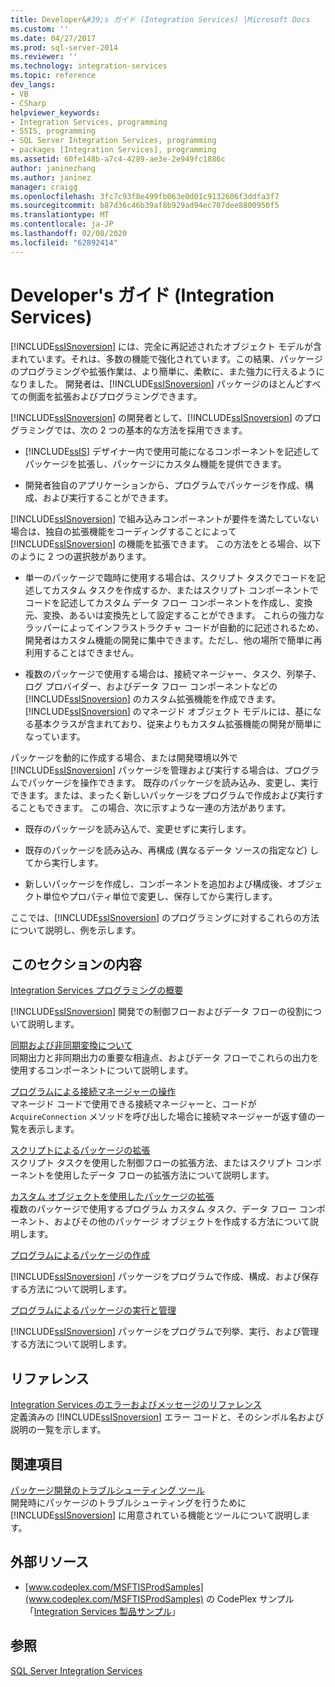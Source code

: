 ```yaml
---
title: Developer&#39;s ガイド (Integration Services) |Microsoft Docs
ms.custom: ''
ms.date: 04/27/2017
ms.prod: sql-server-2014
ms.reviewer: ''
ms.technology: integration-services
ms.topic: reference
dev_langs:
- VB
- CSharp
helpviewer_keywords:
- Integration Services, programming
- SSIS, programming
- SQL Server Integration Services, programming
- packages [Integration Services], programming
ms.assetid: 60fe148b-a7c4-4289-ae3e-2e949fc1886c
author: janinezhang
ms.author: janinez
manager: craigg
ms.openlocfilehash: 3fc7c93f8e499fb063e0d01c9132606f3ddfa3f7
ms.sourcegitcommit: b87d36c46b39af8b929ad94ec707dee8800950f5
ms.translationtype: MT
ms.contentlocale: ja-JP
ms.lasthandoff: 02/08/2020
ms.locfileid: "62892414"
---
```

# <a name="developer39s-guide-integration-services"></a>Developer&#39;s ガイド (Integration Services)
  
  [!INCLUDE[ssISnoversion](../includes/ssisnoversion-md.md)] には、完全に再記述されたオブジェクト モデルが含まれています。それは、多数の機能で強化されています。この結果、パッケージのプログラミングや拡張作業は、より簡単に、柔軟に、また強力に行えるようになりました。 開発者は、[!INCLUDE[ssISnoversion](../includes/ssisnoversion-md.md)] パッケージのほとんどすべての側面を拡張およびプログラミングできます。  
  
 
  [!INCLUDE[ssISnoversion](../includes/ssisnoversion-md.md)] の開発者として、[!INCLUDE[ssISnoversion](../includes/ssisnoversion-md.md)] のプログラミングでは、次の 2 つの基本的な方法を採用できます。  
  
-   
  [!INCLUDE[ssIS](../includes/ssis-md.md)] デザイナー内で使用可能になるコンポーネントを記述してパッケージを拡張し、パッケージにカスタム機能を提供できます。  
  
-   開発者独自のアプリケーションから、プログラムでパッケージを作成、構成、および実行することができます。  
  
 
  [!INCLUDE[ssISnoversion](../includes/ssisnoversion-md.md)] で組み込みコンポーネントが要件を満たしていない場合は、独自の拡張機能をコーディングすることによって [!INCLUDE[ssISnoversion](../includes/ssisnoversion-md.md)] の機能を拡張できます。 この方法をとる場合、以下のように 2 つの選択肢があります。  
  
-   単一のパッケージで臨時に使用する場合は、スクリプト タスクでコードを記述してカスタム タスクを作成するか、またはスクリプト コンポーネントでコードを記述してカスタム データ フロー コンポーネントを作成し、変換元、変換、あるいは変換先として設定することができます。 これらの強力なラッパーによってインフラストラクチャ コードが自動的に記述されるため、開発者はカスタム機能の開発に集中できます。ただし、他の場所で簡単に再利用することはできません。  
  
-   複数のパッケージで使用する場合は、接続マネージャー、タスク、列挙子、ログ プロバイダー、およびデータ フロー コンポーネントなどの [!INCLUDE[ssISnoversion](../includes/ssisnoversion-md.md)] のカスタム拡張機能を作成できます。 
  [!INCLUDE[ssISnoversion](../includes/ssisnoversion-md.md)] のマネージド オブジェクト モデルには、基になる基本クラスが含まれており、従来よりもカスタム拡張機能の開発が簡単になっています。  
  
 パッケージを動的に作成する場合、または開発環境以外で [!INCLUDE[ssISnoversion](../includes/ssisnoversion-md.md)] パッケージを管理および実行する場合は、プログラムでパッケージを操作できます。 既存のパッケージを読み込み、変更し、実行できます。または、まったく新しいパッケージをプログラムで作成および実行することもできます。 この場合、次に示すような一連の方法があります。  
  
-   既存のパッケージを読み込んで、変更せずに実行します。  
  
-   既存のパッケージを読み込み、再構成 (異なるデータ ソースの指定など) してから実行します。  
  
-   新しいパッケージを作成し、コンポーネントを追加および構成後、オブジェクト単位やプロパティ単位で変更し、保存してから実行します。  
  
 ここでは、[!INCLUDE[ssISnoversion](../includes/ssisnoversion-md.md)] のプログラミングに対するこれらの方法について説明し、例を示します。  
  
## <a name="in-this-section"></a>このセクションの内容  
 [Integration Services プログラミングの概要](integration-services-programming-overview.md)  
 
  [!INCLUDE[ssISnoversion](../includes/ssisnoversion-md.md)] 開発での制御フローおよびデータ フローの役割について説明します。  
  
 [同期および非同期変換について](understanding-synchronous-and-asynchronous-transformations.md)  
 同期出力と非同期出力の重要な相違点、およびデータ フローでこれらの出力を使用するコンポーネントについて説明します。  
  
 [プログラムによる接続マネージャーの操作](working-with-connection-managers-programmatically.md)  
 マネージド コードで使用できる接続マネージャーと、コードが `AcquireConnection` メソッドを呼び出した場合に接続マネージャーが返す値の一覧を表示します。  
  
 [スクリプトによるパッケージの拡張](extending-packages-scripting/extending-packages-with-scripting.md)  
 スクリプト タスクを使用した制御フローの拡張方法、またはスクリプト コンポーネントを使用したデータ フローの拡張方法について説明します。  
  
 [カスタム オブジェクトを使用したパッケージの拡張](extending-packages-custom-objects/extending-packages-with-custom-objects.md)  
 複数のパッケージで使用するプログラム カスタム タスク、データ フロー コンポーネント、およびその他のパッケージ オブジェクトを作成する方法について説明します。  
  
 [プログラムによるパッケージの作成](building-packages-programmatically/building-packages-programmatically.md)  
 
  [!INCLUDE[ssISnoversion](../includes/ssisnoversion-md.md)] パッケージをプログラムで作成、構成、および保存する方法について説明します。  
  
 [プログラムによるパッケージの実行と管理](run-manage-packages-programmatically/running-and-managing-packages-programmatically.md)  
 
  [!INCLUDE[ssISnoversion](../includes/ssisnoversion-md.md)] パッケージをプログラムで列挙、実行、および管理する方法について説明します。  
  
## <a name="reference"></a>リファレンス  
 [Integration Services のエラーおよびメッセージのリファレンス](integration-services-error-and-message-reference.md)  
 定義済みの [!INCLUDE[ssISnoversion](../includes/ssisnoversion-md.md)] エラー コードと、そのシンボル名および説明の一覧を示します。  
  
## <a name="related-sections"></a>関連項目  
 [パッケージ開発のトラブルシューティング ツール](troubleshooting/troubleshooting-tools-for-package-development.md)  
 開発時にパッケージのトラブルシューティングを行うために [!INCLUDE[ssISnoversion](../includes/ssisnoversion-md.md)] に用意されている機能とツールについて説明します。  
  
## <a name="external-resources"></a>外部リソース  
  
-   [www.codeplex.com/MSFTISProdSamples](www.codeplex.com/MSFTISProdSamples) の CodePlex サンプル「[Integration Services 製品サンプル](https://go.microsoft.com/fwlink/?LinkID=131204)」  
  
## <a name="see-also"></a>参照  
 [SQL Server Integration Services](sql-server-integration-services.md)  
  
  
